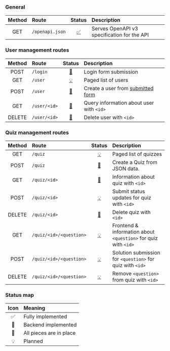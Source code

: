 ### General

| Method | Route           |      Status      | Description                                 |
| :----: | :-------------- | :--------------: | :------------------------------------------ |
|  GET   | `/openapi.json` | [✅](#status-map) | Serves OpenAPI v3 specification for the API |

### User management routes

| Method | Route        |      Status      | Description                                            |
| :----: | :----------- | :--------------: | :----------------------------------------------------- |
|  POST  | `/login`     | [🚀](#status-map) | Login form submission                                  |
|  GET   | `/user`      | [💡](#status-map) | Paged list of users                                    |
|  POST  | `/user`      | [🚀](#status-map)️️ | Create a user from [submitted form](#user-create-form) |
|  GET   | `/user/<id>` | [🚀](#status-map)️️ | Query information about user with `<id>`               |
| DELETE | `/user/<id>` | [🚀️](#status-map)️ | Delete user with `<id>`                                |

### Quiz management routes

| Method | Route                   |      Status      | Description                                                    |
| :----: | :---------------------- | :--------------: | :------------------------------------------------------------- |
|  GET   | `/quiz`                 | [💡](#status-map) | Paged list of quizzes                                          |
|  POST  | `/quiz`                 | [🚀](#status-map) | Create a Quiz from JSON data.                                  |
|  GET   | `/quiz/<id>`            | [🚀](#status-map) | Information about quiz with `<id>`                             |
|  POST  | `/quiz/<id>`            | [💡](#status-map) | Submit status updates for quiz with `<id>`                     |
| DELETE | `/quiz/<id>`            | [🚀](#status-map) | Delete quiz with `<id>`                                        |
|  GET   | `/quiz/<id>/<question>` | [💡](#status-map) | Frontend & information about `<question>` for quiz with `<id>` |
|  POST  | `/quiz/<id>/<question>` | [💡](#status-map) | Solution submission for `<question>` for quiz with `<id>`      |
| DELETE | `/quiz/<id>/<question>` | [💡](#status-map) | Remove `<question>` from quiz with `<id>`                      |

### Status map

| Icon  | Meaning                 |
| :---: | :---------------------- |
|   ✅   | Fully implemented       |
|   🚀️   | Backend implemented     |
|   🧩   | All pieces are in place |
|   💡   | Planned                 |
